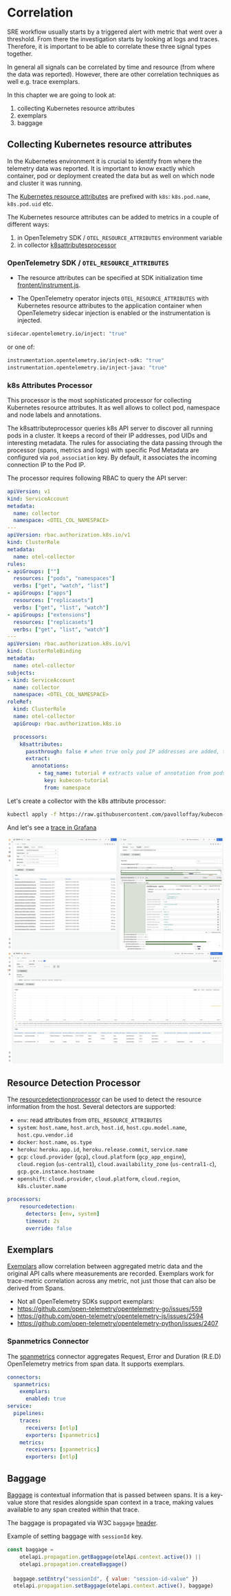 # Correlation 

SRE workflow usually starts by a triggered alert with metric that went over a threshold.
From there the investigation starts by looking at logs and traces. Therefore, it is important 
to be able to correlate these three signal types together.

In general all signals can be correlated by time and resource (from where the data was reported). 
However, there are other correlation techniques as well e.g. trace exemplars.

In this chapter we are going to look at:
1. collecting Kubernetes resource attributes
2. exemplars
3. baggage

## Collecting Kubernetes resource attributes

In the Kubernetes environment it is crucial to identify from where the telemetry data was reported.
It is important to know exactly which container, pod or deployment created the data but as well on which
node and cluster it was running.

The [Kubernetes resource attributes](https://github.com/open-telemetry/semantic-conventions/blob/main/docs/resource/k8s.md) are prefixed with `k8s`: `k8s.pod.name`, `k8s.pod.uid` etc.

The Kubernetes resource attributes can be added to metrics in a couple of different ways:
1. in OpenTelemetry SDK / `OTEL_RESOURCE_ATTRIBUTES` environment variable
2. in collector [k8sattributesprocessor](https://github.com/open-telemetry/opentelemetry-collector-contrib/tree/main/processor/k8sattributesprocessor)

### OpenTelemetry SDK / `OTEL_RESOURCE_ATTRIBUTES`

* The resource attributes can be specified at SDK initialization time [frontent/instrument.js](./app/frontend/instrument.js).

* The OpenTelemetry operator injects `OTEL_RESOURCE_ATTRIBUTES` with Kubernetes resource attributes to the application container when OpenTelemetry sidecar injection is enabled or the instrumentation is injected.

```bash
sidecar.opentelemetry.io/inject: "true"
```
or one of:
```bash
instrumentation.opentelemetry.io/inject-sdk: "true"
instrumentation.opentelemetry.io/inject-java: "true"
```

### k8s Attributes Processor

This processor is the most sophisticated processor for collecting Kubernetes resource attributes.
It as well allows to collect pod, namespace and node labels and annotations.

The k8sattributeprocessor queries k8s API server to discover all running pods in a cluster.
It keeps a record of their IP addresses, pod UIDs and interesting metadata.
The rules for associating the data passing through the processor (spans, metrics and logs) with specific Pod Metadata are configured via `pod_association` key.
By default, it associates the incoming connection IP to the Pod IP.

The processor requires following RBAC to query the API server:

```yaml
apiVersion: v1
kind: ServiceAccount
metadata:
  name: collector
  namespace: <OTEL_COL_NAMESPACE>
---
apiVersion: rbac.authorization.k8s.io/v1
kind: ClusterRole
metadata:
  name: otel-collector
rules:
- apiGroups: [""]
  resources: ["pods", "namespaces"]
  verbs: ["get", "watch", "list"]
- apiGroups: ["apps"]
  resources: ["replicasets"]
  verbs: ["get", "list", "watch"]
- apiGroups: ["extensions"]
  resources: ["replicasets"]
  verbs: ["get", "list", "watch"]
---
apiVersion: rbac.authorization.k8s.io/v1
kind: ClusterRoleBinding
metadata:
  name: otel-collector
subjects:
- kind: ServiceAccount
  name: collector
  namespace: <OTEL_COL_NAMESPACE>
roleRef:
  kind: ClusterRole
  name: otel-collector
  apiGroup: rbac.authorization.k8s.io
```

```yaml
  processors:
    k8sattributes:
      passthrough: false # when true only pod IP addresses are added, that can be used later for attributes association
      extract:
        annotations:
          - tag_name: tutorial # extracts value of annotation from pods with key `annotation-one` and inserts it as a tag with key `a1`
            key: kubecon-tutorial
            from: namespace
```

Let's create a collector with the k8s attribute processor:
```bash
kubectl apply -f https://raw.githubusercontent.com/pavolloffay/kubecon-na-2023-opentelemetry-kubernetes-metrics-tutorial/main/backend/07-collector-correlation.yaml
```

And let's see a [trace in Grafana](http://localhost:3000/grafana/explore?orgId=1&left=%7B%22datasource%22:%223Dcp0V4Ik%22,%22queries%22:%5B%7B%22refId%22:%22A%22,%22datasource%22:%7B%22type%22:%22jaeger%22,%22uid%22:%223Dcp0V4Ik%22%7D,%22queryType%22:%22search%22,%22service%22:%22backend1-deployment%22%7D%5D,%22range%22:%7B%22from%22:%22now-1h%22,%22to%22:%22now%22%7D%7D)

![](./images/grafana-trace-k8s-namespace-attribute.jpg)
![](./images/grafana-metrics-k8s-namespace-attribute.jpg)

## Resource Detection Processor

The [resourcedetectionprocessor](https://github.com/open-telemetry/opentelemetry-collector-contrib/tree/main/processor/resourcedetectionprocessor) can 
be used to detect the resource information from the host. Several detectors are supported:

* `env`: read attributes from  `OTEL_RESOURCE_ATTRIBUTES`
* `system`: `host.name`, `host.arch`, `host.id`, `host.cpu.model.name`,  `host.cpu.vendor.id`
* `docker`: `host.name`, `os.type`
* `heroku`: `heroku.app.id`, `heroku.release.commit`, `service.name`
* `gcp`: `cloud.provider` (`gcp`), `cloud.platform` (`gcp_app_engine`), `cloud.region` (`us-central1`), `cloud.availability_zone` (`us-central1-c`), `gcp.gce.instance.hostname`
* `openshift`: `cloud.provider`, `cloud.platform`, `cloud.region`, `k8s.cluster.name`

```yaml
processors:
    resourcedetection: 
      detectors: [env, system]
      timeout: 2s
      override: false
```

## Exemplars

[Exemplars](https://opentelemetry.io/docs/specs/otel/metrics/sdk/#exemplar) allow correlation
between aggregated metric data and the original API calls where measurements are recorded.
Exemplars work for trace-metric correlation across any metric, not just those that can also be derived from Spans.

* Not all OpenTelemetry SDKs support exemplars:
* https://github.com/open-telemetry/opentelemetry-go/issues/559
* https://github.com/open-telemetry/opentelemetry-js/issues/2594
* https://github.com/open-telemetry/opentelemetry-python/issues/2407

### Spanmetrics Connector

The [spanmetrics](https://github.com/open-telemetry/opentelemetry-collector-contrib/tree/main/connector/spanmetricsconnector) 
connector aggregates Request, Error and Duration (R.E.D) OpenTelemetry metrics from span data.
It supports exemplars.

```yaml
connectors:
  spanmetrics:
    exemplars:
      enabled: true
service:
  pipelines:
    traces:
      receivers: [otlp]
      exporters: [spanmetrics]
    metrics:
      receivers: [spanmetrics]
      exporters: [otlp]
```

## Baggage

[Baggage](https://opentelemetry.io/docs/concepts/signals/baggage/) is contextual information that is passed between spans. 
It is a key-value store that resides alongside span context in a trace, making values available to any span created within that trace.

The baggage is propagated via W3C `baggage` [header](https://w3c.github.io/baggage/).

Example of setting baggage with `sessionId` key.

```javascript
const baggage =
    otelapi.propagation.getBaggage(otelApi.context.active()) ||
    otelapi.propagation.createBaggage()

  baggage.setEntry("sessionId", { value: "session-id-value" })
  otelapi.propagation.setBaggage(otelapi.context.active(), baggage)
```

